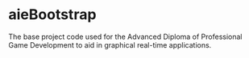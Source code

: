 # aieBootstrap
The base project code used for the Advanced Diploma of Professional Game Development to aid in graphical real-time applications.
